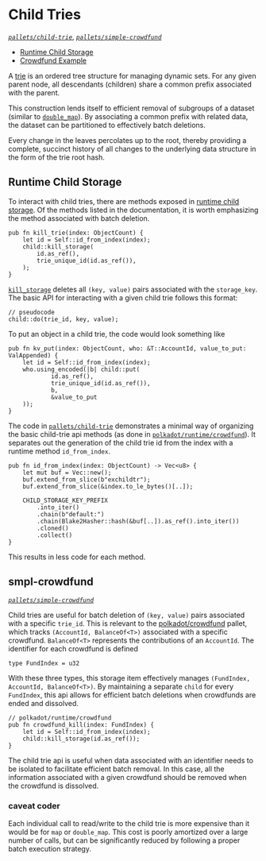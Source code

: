 # Child Tries

_[`pallets/child-trie`](https://github.com/substrate-developer-hub/recipes/tree/master/pallets/child-trie)_,
_[`pallets/simple-crowdfund`](https://github.com/substrate-developer-hub/recipes/tree/master/pallets/simple-crowdfund)_

-   [Runtime Child Storage](#storj)
-   [Crowdfund Example](#smplcrwd)

A [trie](https://en.wikipedia.org/wiki/Trie) is an ordered tree structure for managing dynamic sets.
For any given parent node, all descendants (children) share a common prefix associated with the
parent.

This construction lends itself to efficient removal of subgroups of a dataset (similar to
[`double_map`](./double.md)). By associating a common prefix with related data, the dataset can be
partitioned to effectively batch deletions.

Every change in the leaves percolates up to the root, thereby providing a complete, succinct history
of all changes to the underlying data structure in the form of the trie root hash.

## Runtime Child Storage <a name = "storj"></a>

To interact with child tries, there are methods exposed in
[runtime child storage](https://crates.parity.io/frame_support/storage/child/index.html). Of the
methods listed in the documentation, it is worth emphasizing the method associated with batch
deletion.

```rust, ignore
pub fn kill_trie(index: ObjectCount) {
	let id = Self::id_from_index(index);
	child::kill_storage(
		id.as_ref(),
		trie_unique_id(id.as_ref()),
	);
}
```

[`kill_storage`](https://crates.parity.io/frame_support/storage/child/fn.kill_storage.html) deletes
all `(key, value)` pairs associated with the `storage_key`. The basic API for interacting with a
given child trie follows this format:

```rust, ignore
// pseudocode
child::do(trie_id, key, value);
```

To put an object in a child trie, the code would look something like

```rust, ignore
pub fn kv_put(index: ObjectCount, who: &T::AccountId, value_to_put: ValAppended) {
	let id = Self::id_from_index(index);
	who.using_encoded(|b| child::put(
			id.as_ref(),
			trie_unique_id(id.as_ref()),
			b,
			&value_to_put
	));
}
```

The code in
[`pallets/child-trie`](https://github.com/substrate-developer-hub/recipes/tree/master/pallets/child-trie)
demonstrates a minimal way of organizing the basic child-trie api methods (as done in
[`polkadot/runtime/crowdfund`](https://github.com/paritytech/polkadot/blob/c003d73c65cdcc0367340db09522c91d1d3851fc/runtime/common/src/crowdfund.rs)).
It separates out the generation of the child trie id from the index with a runtime method
`id_from_index`.

```rust, ignore
pub fn id_from_index(index: ObjectCount) -> Vec<u8> {
	let mut buf = Vec::new();
	buf.extend_from_slice(b"exchildtr");
	buf.extend_from_slice(&index.to_le_bytes()[..]);

	CHILD_STORAGE_KEY_PREFIX
		.into_iter()
		.chain(b"default:")
		.chain(Blake2Hasher::hash(&buf[..]).as_ref().into_iter())
		.cloned()
		.collect()
}
```

This results in less code for each method.

## smpl-crowdfund <a name = "smplcrwd"></a>

_[`pallets/simple-crowdfund`](https://github.com/substrate-developer-hub/recipes/tree/master/pallets/simple-crowdfund)_

Child tries are useful for batch deletion of `(key, value)` pairs associated with a specific
`trie_id`. This is relevant to the
[polkadot/crowdfund](https://github.com/paritytech/polkadot/blob/master/runtime/common/src/crowdfund.rs)
pallet, which tracks `(AccountId, BalanceOf<T>)` associated with a specific crowdfund.
`BalanceOf<T>` represents the contributions of an `AccountId`. The identifier for each crowdfund is
defined

```rust, ignore
type FundIndex = u32
```

With these three types, this storage item effectively manages
`(FundIndex, AccountId, BalanceOf<T>)`. By maintaining a separate `child` for every `FundIndex`,
this api allows for efficient batch deletions when crowdfunds are ended and dissolved.

```rust, ignore
// polkadot/runtime/crowdfund
pub fn crowdfund_kill(index: FundIndex) {
    let id = Self::id_from_index(index);
    child::kill_storage(id.as_ref());
}
```

The child trie api is useful when data associated with an identifier needs to be isolated to
facilitate efficient batch removal. In this case, all the information associated with a given
crowdfund should be removed when the crowdfund is dissolved.

### caveat coder

Each individual call to read/write to the child trie is more expensive than it would be for `map` or
`double_map`. This cost is poorly amortized over a large number of calls, but can be significantly
reduced by following a proper batch execution strategy.
